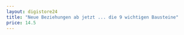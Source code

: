 ```yaml
---
layout: digistore24
title: "Neue Beziehungen ab jetzt ... die 9 wichtigen Bausteine"
price: 14.5
---
```

